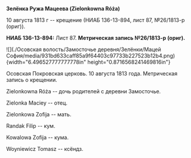 **Зелёнка Ружа Мацеева (Zielonkowna Róża)**

10 августа 1813 г -- крещение (НИАБ 136-13-894, лист 87, №26/1813-р
(ориг)).

**НИАБ 136-13-894:** Лист 87. **Метрическая запись №26/1813-р (ориг).**

![](./Осовская волость/Замосточье деревня/Зелёнки/Мацей София/media/931bd633caff85a9f64403c97733b227523b12b4.png){width="6.496527777777778in"
height="0.8716568241469816in"}

Осовская Покровская церковь. 10 августа 1813 года. Метрическая запись о
крещении.

Zielonkowna Róża -- дочь родителей с деревни Замосточье.

Zielonka Maciey -- отец.

Zielonkowa Zofija -- мать.

Randak Filip -- кум.

Kowalowa Zofija -- кума.

Woyniewicz Tomasz -- ксёндз.
